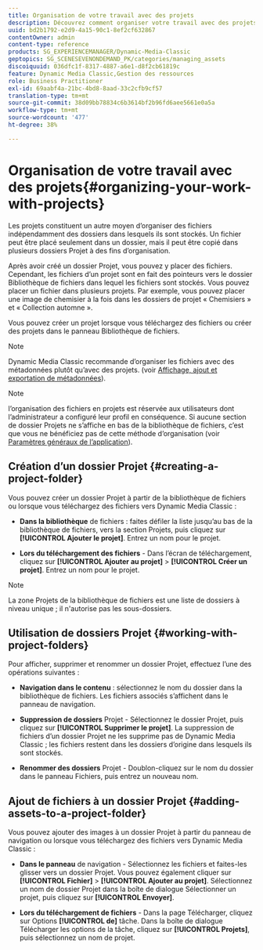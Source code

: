 ```yaml
---
title: Organisation de votre travail avec des projets
description: Découvrez comment organiser votre travail avec des projets.
uuid: bd2b1792-e2d9-4a15-90c1-8ef2cf632867
contentOwner: admin
content-type: reference
products: SG_EXPERIENCEMANAGER/Dynamic-Media-Classic
geptopics: SG_SCENESEVENONDEMAND_PK/categories/managing_assets
discoiquuid: 036dfc1f-8317-4887-a6e1-d8f2cb61819c
feature: Dynamic Media Classic,Gestion des ressources
role: Business Practitioner
exl-id: 69aabf4a-21bc-4bd8-8aad-33c2cfb9cf57
translation-type: tm+mt
source-git-commit: 38d09bb78834c6b3614bf2b96fd6aee5661e0a5a
workflow-type: tm+mt
source-wordcount: '477'
ht-degree: 38%

---
```


# Organisation de votre travail avec des projets{#organizing-your-work-with-projects}

Les projets constituent un autre moyen d’organiser des fichiers indépendamment des dossiers dans lesquels ils sont stockés. Un fichier peut être placé seulement dans un dossier, mais il peut être copié dans plusieurs dossiers Projet à des fins d’organisation.

Après avoir créé un dossier Projet, vous pouvez y placer des fichiers. Cependant, les fichiers d’un projet sont en fait des pointeurs vers le dossier Bibliothèque de fichiers dans lequel les fichiers sont stockés. Vous pouvez placer un fichier dans plusieurs projets. Par exemple, vous pouvez placer une image de chemisier à la fois dans les dossiers de projet « Chemisiers » et « Collection automne ».

Vous pouvez créer un projet lorsque vous téléchargez des fichiers ou créer des projets dans le panneau Bibliothèque de fichiers.

>[!NOTE]
>
>Dynamic Media Classic recommande d’organiser les fichiers avec des métadonnées plutôt qu’avec des projets. (voir [Affichage, ajout et exportation de métadonnées](viewing-adding-exporting-metadata.md)).

>[!NOTE]
>
>l’organisation des fichiers en projets est réservée aux utilisateurs dont l’administrateur a configuré leur profil en conséquence. Si aucune section de dossier Projets ne s’affiche en bas de la bibliothèque de fichiers, c’est que vous ne bénéficiez pas de cette méthode d’organisation (voir [Paramètres généraux de l’application](application-setup.md#general-settings)).

## Création d’un dossier Projet  {#creating-a-project-folder}

Vous pouvez créer un dossier Projet à partir de la bibliothèque de fichiers ou lorsque vous téléchargez des fichiers vers Dynamic Media Classic :

* **Dans la bibliothèque**  de fichiers : faites défiler la liste jusqu’au bas de la bibliothèque de fichiers, vers la section Projets, puis cliquez sur  **[!UICONTROL Ajouter le projet]**. Entrez un nom pour le projet.

* **Lors du téléchargement des fichiers**  - Dans l’écran de téléchargement, cliquez sur  **[!UICONTROL Ajouter au projet]**  >  **[!UICONTROL Créer un projet]**. Entrez un nom pour le projet.

>[!NOTE]
>
>La zone Projets de la bibliothèque de fichiers est une liste de dossiers à niveau unique ; il n&#39;autorise pas les sous-dossiers.

## Utilisation de dossiers Projet {#working-with-project-folders}

Pour afficher, supprimer et renommer un dossier Projet, effectuez l’une des opérations suivantes :

* **Navigation dans le contenu**  : sélectionnez le nom du dossier dans la bibliothèque de fichiers. Les fichiers associés s’affichent dans le panneau de navigation.

* **Suppression de dossiers**  Projet - Sélectionnez le dossier Projet, puis cliquez sur  **[!UICONTROL Supprimer le projet]**. La suppression de fichiers d’un dossier Projet ne les supprime pas de Dynamic Media Classic ; les fichiers restent dans les dossiers d’origine dans lesquels ils sont stockés.

* **Renommer des dossiers**  Projet - Doublon-cliquez sur le nom du dossier dans le panneau Fichiers, puis entrez un nouveau nom.

## Ajout de fichiers à un dossier Projet {#adding-assets-to-a-project-folder}

Vous pouvez ajouter des images à un dossier Projet à partir du panneau de navigation ou lorsque vous téléchargez des fichiers vers Dynamic Media Classic :

* **Dans le panneau**  de navigation - Sélectionnez les fichiers et faites-les glisser vers un dossier Projet. Vous pouvez également cliquer sur **[!UICONTROL Fichier]** > **[!UICONTROL Ajouter au projet]**. Sélectionnez un nom de dossier Projet dans la boîte de dialogue Sélectionner un projet, puis cliquez sur **[!UICONTROL Envoyer]**.

* **Lors du téléchargement de fichiers**  - Dans la page Télécharger, cliquez sur Options **[!UICONTROL de]** tâche. Dans la boîte de dialogue Télécharger les options de la tâche, cliquez sur **[!UICONTROL Projets]**, puis sélectionnez un nom de projet.

